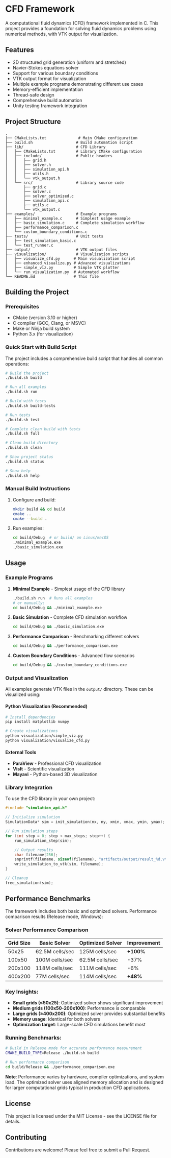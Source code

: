 # CFD Framework

A computational fluid dynamics (CFD) framework implemented in C. This project provides a foundation for solving fluid dynamics problems using numerical methods, with VTK output for visualization.

## Features

- 2D structured grid generation (uniform and stretched)
- Navier-Stokes equations solver
- Support for various boundary conditions
- VTK output format for visualization
- Multiple example programs demonstrating different use cases
- Memory-efficient implementation
- Thread-safe design
- Comprehensive build automation
- Unity testing framework integration

## Project Structure

```
.
├── CMakeLists.txt              # Main CMake configuration
├── build.sh                   # Build automation script
├── lib/                       # CFD Library
│   ├── CMakeLists.txt         # Library CMake configuration
│   ├── include/               # Public headers
│   │   ├── grid.h
│   │   ├── solver.h
│   │   ├── simulation_api.h
│   │   ├── utils.h
│   │   └── vtk_output.h
│   └── src/                   # Library source code
│       ├── grid.c
│       ├── solver.c
│       ├── solver_optimized.c
│       ├── simulation_api.c
│       ├── utils.c
│       └── vtk_output.c
├── examples/                  # Example programs
│   ├── minimal_example.c      # Simplest usage example
│   ├── basic_simulation.c     # Complete simulation workflow
│   ├── performance_comparison.c
│   └── custom_boundary_conditions.c
├── tests/                     # Unit tests
│   ├── test_simulation_basic.c
│   └── test_runner.c
├── output/                    # VTK output files
├── visualization/             # Visualization scripts
│   ├── visualize_cfd.py      # Main visualization script
│   ├── enhanced_visualize.py # Advanced visualizations
│   ├── simple_viz.py         # Simple VTK plotter
│   └── run_visualization.py  # Automated workflow
└── README.md                 # This file
```

## Building the Project

### Prerequisites

- CMake (version 3.10 or higher)
- C compiler (GCC, Clang, or MSVC)
- Make or Ninja build system
- Python 3.x (for visualization)

### Quick Start with Build Script

The project includes a comprehensive build script that handles all common operations:

```bash
# Build the project
./build.sh build

# Run all examples
./build.sh run

# Build with tests
./build.sh build-tests

# Run tests
./build.sh test

# Complete clean build with tests
./build.sh full

# Clean build directory
./build.sh clean

# Show project status
./build.sh status

# Show help
./build.sh help
```

### Manual Build Instructions

1. Configure and build:
   ```bash
   mkdir build && cd build
   cmake ..
   cmake --build .
   ```

2. Run examples:
   ```bash
   cd build/Debug  # or build/ on Linux/macOS
   ./minimal_example.exe
   ./basic_simulation.exe
   ```

## Usage

### Example Programs

1. **Minimal Example** - Simplest usage of the CFD library
   ```bash
   ./build.sh run  # Runs all examples
   # or manually:
   cd build/Debug && ./minimal_example.exe
   ```

2. **Basic Simulation** - Complete CFD simulation workflow
   ```bash
   cd build/Debug && ./basic_simulation.exe
   ```

3. **Performance Comparison** - Benchmarking different solvers
   ```bash
   cd build/Debug && ./performance_comparison.exe
   ```

4. **Custom Boundary Conditions** - Advanced flow scenarios
   ```bash
   cd build/Debug && ./custom_boundary_conditions.exe
   ```

### Output and Visualization

All examples generate VTK files in the `output/` directory. These can be visualized using:

#### Python Visualization (Recommended)
```bash
# Install dependencies
pip install matplotlib numpy

# Create visualizations
python visualization/simple_viz.py
python visualization/visualize_cfd.py
```

#### External Tools
- **ParaView** - Professional CFD visualization
- **VisIt** - Scientific visualization
- **Mayavi** - Python-based 3D visualization

### Library Integration

To use the CFD library in your own project:

```c
#include "simulation_api.h"

// Initialize simulation
SimulationData* sim = init_simulation(nx, ny, xmin, xmax, ymin, ymax);

// Run simulation steps
for (int step = 0; step < max_steps; step++) {
    run_simulation_step(sim);

    // Output results
    char filename[256];
    snprintf(filename, sizeof(filename), "artifacts/output/result_%d.vtk", step);
    write_simulation_to_vtk(sim, filename);
}

// Cleanup
free_simulation(sim);
```

## Performance Benchmarks

The framework includes both basic and optimized solvers. Performance comparison results (Release mode, Windows):

### Solver Performance Comparison

| Grid Size | Basic Solver | Optimized Solver | Improvement |
|-----------|-------------|------------------|-------------|
| 50x25     | 62.5M cells/sec | 125M cells/sec | **+100%** |
| 100x50    | 100M cells/sec  | 62.5M cells/sec | -37% |
| 200x100   | 118M cells/sec  | 111M cells/sec | -6% |
| 400x200   | 77M cells/sec   | 114M cells/sec | **+48%** |

### Key Insights:
- **Small grids (≤50x25)**: Optimized solver shows significant improvement
- **Medium grids (100x50-200x100)**: Performance is comparable
- **Large grids (≥400x200)**: Optimized solver provides substantial benefits
- **Memory usage**: Identical for both solvers
- **Optimization target**: Large-scale CFD simulations benefit most

### Running Benchmarks:
```bash
# Build in Release mode for accurate performance measurement
CMAKE_BUILD_TYPE=Release ./build.sh build

# Run performance comparison
cd build/Release && ./performance_comparison.exe
```

**Note**: Performance varies by hardware, compiler optimizations, and system load. The optimized solver uses aligned memory allocation and is designed for larger computational grids typical in production CFD applications.

## License

This project is licensed under the MIT License - see the LICENSE file for details.

## Contributing

Contributions are welcome! Please feel free to submit a Pull Request.